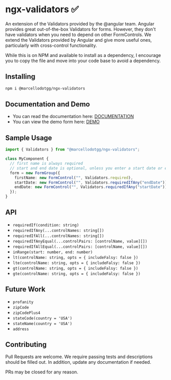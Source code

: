 # ngx-validators ✅️

An extension of the Validators provided by the @angular team. Angular provides great out-of-the-box Validators for forms. However, they don't have validators when you need to depend on other FormControls. We extend the Validators provided by Angular and give more useful ones, particularly with cross-control functionality.

While this is on NPM and available to install as a dependency, I encourage you to copy the file and move into your code base to avoid a dependency.

## Installing
```sh
npm i @marcellodotgg/ngx-validators
```

## Documentation and Demo
* You can read the documentation here: [DOCUMENTATION](https://marcellodotgg.github.io/ngx-validators/docs/)
* You can view the demo form here: [DEMO](https://marcellodotgg.github.io/ngx-validators) 

## Sample Usage
```ts
import { Validators } from "@marcellodotgg/ngx-validators";

class MyComponent {
  // first name is always required
  // start and end date is optional, unless you enter a start date or end date.
  form = new FormGroup({
    firstName: new FormControl("", Validators.required),
    startDate: new FormControl("", Validators.requiredIfAny("endDate")),
    endDate: new FormControl("", Validators.requiredIfAny("startDate")),
  });
}
```

## API
* `requiredIf(condition: string)`
* `requiredIfAny(...controlNames: string[])`
* `requiredIfAll(...controlNames: string[])`
* `requiredIfAnyEqual(...controlPairs: [controlName, value][])`
* `requiredIfAllEqual(...controlPairs: [controlName, value][])`
* `inRange(start: number, end: number)`
* `lt(controlName: string, opts = { includeFalsy: false })`
* `lte(controlName: string, opts = { includeFalsy: false })`
* `gt(controlName: string, opts = { includeFalsy: false })`
* `gte(controlName: string, opts = { includeFalsy: false })`

## Future Work
* `profanity`
* `zipCode`
* `zipCodePlus4`
* `stateCode(country = 'USA')`
* `stateName(country = 'USA')`
* `address`

## Contributing
Pull Requests are welcome. We require passing tests and descriptions should be filled out. In addition, update any documentation if needed.

PRs may be closed for any reason.
